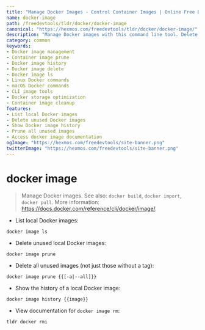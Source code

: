 ```yaml
---
title: "Manage Docker Images - Control Container Images | Online Free DevTools by Hexmos"
name: docker-image
path: /freedevtools/tldr/docker/docker-image
canonical: "https://hexmos.com/freedevtools/tldr/docker/docker-image/"
description: "Manage Docker images with this command line tool. Delete unused images, view history, and optimize container storage. Free online tool, no registration required."
category: common
keywords:
- Docker image management
- Container image prune
- Docker image history
- Docker image delete
- Docker image ls
- Linux Docker commands
- macOS Docker commands
- CLI image tools
- Docker storage optimization
- Container image cleanup
features:
- List local Docker images
- Delete unused Docker images
- Show Docker image history
- Prune all unused images
- Access docker image documentation
ogImage: "https://hexmos.com/freedevtools/site-banner.png"
twitterImage: "https://hexmos.com/freedevtools/site-banner.png"
---
```


# docker image

> Manage Docker images.
> See also: `docker build`, `docker import`, `docker pull`.
> More information: <https://docs.docker.com/reference/cli/docker/image/>.

- List local Docker images:

`docker image ls`

- Delete unused local Docker images:

`docker image prune`

- Delete all unused images (not just those without a tag):

`docker image prune {{[-a|--all]}}`

- Show the history of a local Docker image:

`docker image history {{image}}`

- View documentation for `docker image rm`:

`tldr docker rmi`
